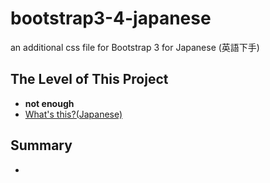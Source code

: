# bootstrap3-4-japanese
an additional css file for Bootstrap 3 for Japanese (英語下手)

## The Level of This Project
 - __not enough__
  - <a href="http://sofpyon.github.io/about_applevel.html" target="_blank">What's this?(Japanese)</a>
  
## Summary
 - 
